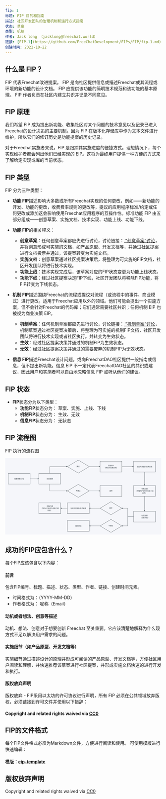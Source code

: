 ```yaml
---
fip: 1
标题: FIP 目的和指南
描述: 社区开发团队的治理机制和运行方式指南
状态: 草案
类型: 机制
作者: Jack long （jacklong@freechat.world）
链接: [FIP-1](https://github.com/FreeChatDevelopment/FIPs/FIP/fip-1.md)
创建时间: 2022-10-22
---
```


## 什么是 FIP？

FIP 代表Freechat改进提案。 FIP 是向社区提供信息或描述Freechat或其流程或环境的新功能的设计文档。 FIP 应提供该功能的简明技术规范和该功能的基本原理。 FIP 作者负责在社区内建立共识并记录不同意见。

## FIP 原理

我们希望 FIP 成为提出新功能、收集社区对某个问题的技术意见以及记录已进入Freechat的设计决策的主要机制。因为 FIP 在版本化存储库中作为文本文件进行维护，所以它们的修订历史是功能提案的历史记录。

对于Freechat实施者来说，FIP 是跟踪其实施进度的便捷方式。理想情况下，每个实现维护者都会列出他们已经实现的 EIP。这将为最终用户提供一种方便的方式来了解给定实现或库的当前状态。

## FIP 类型

FIP 分为三种类型：

- **功能 FIP**描述影响大多数或所有Freechat实现的任何更改，例如——新功能的开发、功能的更改，收费费率规则的更改等，提议的应用程序标准/约定或任何更改或添加这会影响使用Freechat应用程序的互操作性。标准功能 FIP 由五部分组成——创意草案、实施文档、技术实现、功能上线、功能下线。
- **功能 FIP**的相关释义：
  -  **创意草案**：任何创意草案都应先进行讨论，讨论链接：[ “创意草案”讨论](https://github.com/FreeChatDevelopment/FIPs/discussions/categories/%E5%88%9B%E6%84%8F%E8%8D%89%E6%A1%88)，并将创意形成可实施的文档，如产品原型、开发文档等，并通过社区提案进行文档投票并通过，该提案转变为实施文档。
  -  **实施文档**：创意草案通过社区提案决策后，将整理为可实施的FIP文档，社区开发团队将进行技术实现。
  -  **功能上线**：技术实现完成后，该草案对应的FIP状态变更为功能上线状态。
  -  **功能下线**：经过社区提案决定FIP下线，社区开发团队将移除FIP功能，将FIP转变为下线状态。

- **机制 FIP**描述围绕Freechat的流程或提议对流程（或流程中的事件、商业模式）进行更改。适用于Freechat应用以外的领域。他们可能会提出一个实施方案，但不会针对Freechat的代码库；它们通常需要社区共识；任何机制 EIP 也被视为商业决策 EIP。
  -  **机制草案**：任何机制草案都应先进行讨论，讨论链接：[ “机制草案”讨论](https://github.com/FreeChatDevelopment/FIPs/discussions/categories/%E6%9C%BA%E5%88%B6%E8%8D%89%E6%A1%88)，机制草案通过社区提案决策后，将整理为可实施的机制FIP文档，社区开发团队将进行技术实现或者社区执行。并转变为生效状态。
  -  **生效**：经过社区提案决策并通过的机制FIP为生效状态。
  -  **无效**：经过社区提案决策并通过的需要废弃的机制FIP为无效状态。

- **信息 FIP**描述Freechat设计问题，或向FreechatDAO社区提供一般指南或信息，但不提出新功能。信息 EIP 不一定代表FreechatDAO社区的共识或建议，因此用户和实施者可以自由地忽略信息 FIP 或听从他们的建议。

## FIP 状态
- **FIP**状态分为以下类型：
  -  **功能FIP**状态分为：
草案、实施、上线、下线
  -  **机制FIP**状态分为：
生效、无效
  -  **信息FIP**状态分为：
无状态

## FIP 流程图
FIP 执行的流程图

![FIP Status Diagram](../assets/fip-1/FIP-1流程图.png)


## 成功的FIP应包含什么？
每个FIP应该包含以下内容：

#### 前言
包含FIP编号、标题、描述、状态、类型、作者、链接、创建时间元素。
  -  时间格式为：（YYYY-MM-DD）
  -  作者格式为： 呢称（Email）

#### 动机或者想法、创意等描述
动机、想法、创意对于想要创新 Freechat 至关重要。它应该清楚地解释为什么现方式不足以解决用户需求的问题。
#### 实施细节（如产品原型、开发文档等）
实施细节通过描述设计的原理并形成可阅读的产品原型、开发文档等，方便社区用户阅读和理解，并快速推荐该草案进行社区提案，并形成实施文档快速的进行开发和执行。
#### 版权放弃声明
版权放弃 - FIP采用以太坊的许可协议进行声明，所有 FIP 必须在公共领域放弃版权，必须链接到许可文件并使用以下措辞：
#### Copyright and related rights waived via [CC0](https://github.com/ethereum/EIPs/blob/master/LICENSE.md)

## FIP的文件格式
每个FIP文件格式必须为Markdown文件，方便进行阅读和使用。
可使用模版进行快速编辑：
#### 模版：[eip-template](https://github.com/FreeChatDevelopment/FIPs/eip-template.md)

## 版权放弃声明
Copyright and related rights waived via [CC0](https://github.com/ethereum/EIPs/blob/master/LICENSE.md)